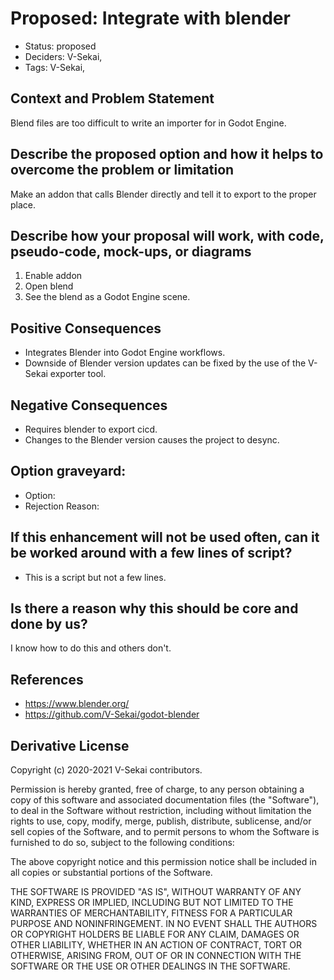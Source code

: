 # Proposed: Integrate with blender

- Status: proposed <!-- draft | rejected | accepted | deprecated | superseded by -->
- Deciders: V-Sekai,
- Tags: V-Sekai,

## Context and Problem Statement

Blend files are too difficult to write an importer for in Godot Engine.

## Describe the proposed option and how it helps to overcome the problem or limitation

Make an addon that calls Blender directly and tell it to export to the proper place.

## Describe how your proposal will work, with code, pseudo-code, mock-ups, or diagrams

1. Enable addon
1. Open blend
1. See the blend as a Godot Engine scene.

## Positive Consequences <!-- optional -->

- Integrates Blender into Godot Engine workflows.
- Downside of Blender version updates can be fixed by the use of the V-Sekai exporter tool.

## Negative Consequences <!-- optional -->

- Requires blender to export cicd.
- Changes to the Blender version causes the project to desync.

## Option graveyard: <!-- same as above -->

- Option: <!-- [List the proposed options no longer open for consideration.] -->
- Rejection Reason: <!-- [List the reasons for the rejection: (the Bad traits)] -->

## If this enhancement will not be used often, can it be worked around with a few lines of script?

- This is a script but not a few lines.

## Is there a reason why this should be core and done by us?

I know how to do this and others don't.

## References <!-- optional -->

- https://www.blender.org/
- https://github.com/V-Sekai/godot-blender

## Derivative License

Copyright (c) 2020-2021 V-Sekai contributors.

Permission is hereby granted, free of charge, to any person obtaining a copy
of this software and associated documentation files (the "Software"), to deal
in the Software without restriction, including without limitation the rights
to use, copy, modify, merge, publish, distribute, sublicense, and/or sell
copies of the Software, and to permit persons to whom the Software is
furnished to do so, subject to the following conditions:

The above copyright notice and this permission notice shall be included in all
copies or substantial portions of the Software.

THE SOFTWARE IS PROVIDED "AS IS", WITHOUT WARRANTY OF ANY KIND, EXPRESS OR
IMPLIED, INCLUDING BUT NOT LIMITED TO THE WARRANTIES OF MERCHANTABILITY,
FITNESS FOR A PARTICULAR PURPOSE AND NONINFRINGEMENT. IN NO EVENT SHALL THE
AUTHORS OR COPYRIGHT HOLDERS BE LIABLE FOR ANY CLAIM, DAMAGES OR OTHER
LIABILITY, WHETHER IN AN ACTION OF CONTRACT, TORT OR OTHERWISE, ARISING FROM,
OUT OF OR IN CONNECTION WITH THE SOFTWARE OR THE USE OR OTHER DEALINGS IN THE
SOFTWARE.
